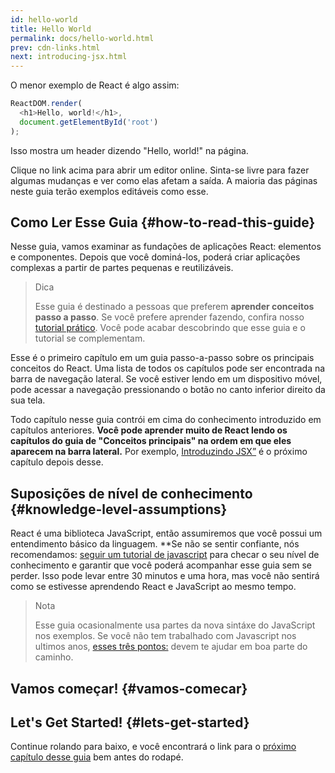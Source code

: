 ```yaml
---
id: hello-world
title: Hello World
permalink: docs/hello-world.html
prev: cdn-links.html
next: introducing-jsx.html
---
```


O menor exemplo de React é algo assim:

```js
ReactDOM.render(
  <h1>Hello, world!</h1>,
  document.getElementById('root')
);
```

Isso mostra um header dizendo "Hello, world!" na página.

[](codepen://hello-world)

Clique no link acima para abrir um editor online. Sinta-se livre para fazer algumas mudanças e ver como elas afetam a saída. A maioria das páginas neste guia terão exemplos editáveis como esse.


## Como Ler Esse Guia {#how-to-read-this-guide}

Nesse guia, vamos examinar as fundações de aplicações React: elementos e componentes. Depois que você dominá-los, poderá criar aplicações complexas a partir de partes pequenas e reutilizáveis.

>Dica
>
>Esse guia é destinado a pessoas que preferem **aprender conceitos passo a passo**. Se você prefere aprender fazendo, confira nosso [tutorial prático](/tutorial/tutorial.html). Você pode acabar descobrindo que esse guia e o tutorial se complementam.

Esse é o primeiro capítulo em um guia passo-a-passo sobre os principais conceitos do React. Uma lista de todos os capítulos pode ser encontrada na barra de navegação lateral. Se você estiver lendo em um dispositivo móvel, pode acessar a navegação pressionando o botão no canto inferior direito da sua tela.

Todo capítulo nesse guia contrói em cima do conhecimento introduzido em capítulos anteriores. **Você pode aprender muito de React lendo os capítulos do guia de "Conceitos principais" na ordem em que eles aparecem na barra lateral.** Por exemplo, [Introduzindo JSX”](/docs/introducing-jsx.html) é o próximo capítulo depois desse.

## Suposições de nível de conhecimento {#knowledge-level-assumptions}

React é uma biblioteca JavaScript, então assumiremos que você possui um entendimento básico da linguagem. **Se não se sentir confiante, nós recomendamos: [seguir um tutorial de javascript](https://developer.mozilla.org/pt-BR/docs/Web/JavaScript/A_re-introduction_to_JavaScript) para checar o seu nível de conhecimento e garantir que você poderá acompanhar esse guia sem se perder. Isso pode levar entre 30 minutos e uma hora, mas você não sentirá como se estivesse aprendendo React e JavaScript ao mesmo tempo.

>Nota
>
>Esse guia ocasionalmente usa partes da nova sintáxe do JavaScript nos exemplos. Se você não tem trabalhado com Javascript nos ultimos anos, [esses três pontos:](https://gist.github.com/gaearon/683e676101005de0add59e8bb345340c) devem te ajudar em boa parte do caminho.


## Vamos começar! {#vamos-comecar}
## Let's Get Started! {#lets-get-started}

Continue rolando para baixo, e você encontrará o link para o [próximo capítulo desse guia](/docs/introducing-jsx.html) bem antes do rodapé.
